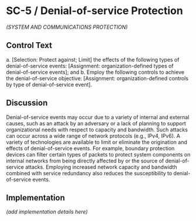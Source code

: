 # SC-5 / Denial-of-service Protection

_(SYSTEM AND COMMUNICATIONS PROTECTION)_

## Control Text


a. [Selection: Protect against; Limit] the effects of the following types of denial-of-service events: [Assignment: organization-defined types of denial-of-service events]; and
b. Employ the following controls to achieve the denial-of-service objective: [Assignment: organization-defined controls by type of denial-of-service event].

## Discussion

Denial-of-service events may occur due to a variety of internal and external causes, such as an attack by an adversary or a lack of planning to support organizational needs with respect to capacity and bandwidth. Such attacks can occur across a wide range of network protocols (e.g., IPv4, IPv6). A variety of technologies are available to limit or eliminate the origination and effects of denial-of-service events. For example, boundary protection devices can filter certain types of packets to protect system components on internal networks from being directly affected by or the source of denial-of-service attacks. Employing increased network capacity and bandwidth combined with service redundancy also reduces the susceptibility to denial-of-service events.

## Implementation

_(add implementation details here)_